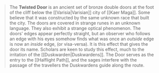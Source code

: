 > The **Twisted Door** is an ancient set of bronze double doors at the foot of the cliff below the [[Varisia|Varisian]] city of [[Kaer Maga]]. Some believe that it was constructed by the same unknown race that built the city.
> The doors are covered in strange runes in an unknown language. They also exhibit a strange optical phenomenon. The doors' edges appear perfectly straight, but an observer who follows an edge with his eyes somehow finds what was once an *outside* edge is now an *inside* edge, (or visa-versa). It is this effect that gives the door its name.
> Scholars are keen to study this effect, much to the irritation of the [[Duskwarden|Duskwardens]]. The Door serves as the entry to the [[Halflight Path]], and the sages interfere with the passage of the travellers the Duskwardens guide along the route.







